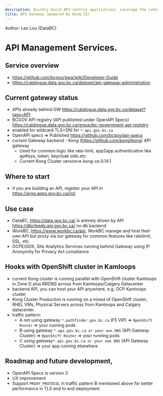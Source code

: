 ```yaml
---
description: Quickly build API-centric applications. Leverage the latest microservice and container design patterns. And tie it all together with the Kong microservice API gateway.
title: API Gateway (powered by Kong CE)
---
```

Author: Leo Lou (DataBC)

# API Management Services.

## Service overview
* https://github.com/bcgov/gwa/wiki/Developer-Guide
* https://catalogue.data.gov.bc.ca/dataset/api-gateway-administration

## Current gateway status
* APIs already behind GW https://catalogue.data.gov.bc.ca/dataset?tags=API
* BCGOV API registry (API published under OpenAPI Specs) https://catalogue.data.gov.bc.ca/group/bc-government-api-registry
* enabled for wildcard TLS+SNI for ```*.api.gov.bc.ca```
* OpenAPI specs => Published https://github.com/bcgov/api-specs
* current Gateway backend - Kong (https://github.com/kong/kong) API gateway 
  * Used for common logic like rate-limit, app2app authentication like apiKeys, token, keycloak oidc.etc
  * Current Kong Cluster version=> kong-ce.0.14.1

## Where to start
* if you are building an API, register your API in https://argg.apps.gov.bc.ca/int/ 

## Use case
* DataBC, https://data.gov.bc.ca/ is entirely driven by API https://dbcfeeds.api.gov.bc.ca/ no db backend
* WorkBC, https://www.workbc.ca/api, WorkBC manage and host their own API but proxy via our gateway for common features like ratelimit, SSL, etc.
* GCPE/GDX, Site Analytics Services running behind Gateway using IP Anonymity for Privacy Act compliance
 
## Hooks with OpenShift cluster in Kamloops
* current Kong cluster is running parallel with OpenShift cluster Kamloops in Zone D plus RRDNS across from Kamloops/Calgary Datacenter
* backend API, you can host your API anywhere, e.g. OCP Kamloops cluster
* Kong Cluster Production is running on a mixed of OpenShift cluster, RHEL VMs, Physical Servers across from Kamloops and Calgary datacenter.
* traffic pattern:
  * A not using gateway `*.pathfinder.gov.bc.ca` (F5 VIP) => `OpenShift Router` => your running pods
  * B using gateway `*.api.gov.bc.ca or your own DNS` (API Gateway Cluster) => `OpenShift Router` => your running pods
  * C using gateway`*.api.gov.bc.ca or your own DNS` (API Gateway Cluster) => your app running elsewhere
 
## Roadmap and future development,
* OpenAPI Specs is version 3
* UX improvement  
* Support `PROXY_PROTOCOL` in traffic pattern B mentioned above for better performance in TLS end to end deployment.
